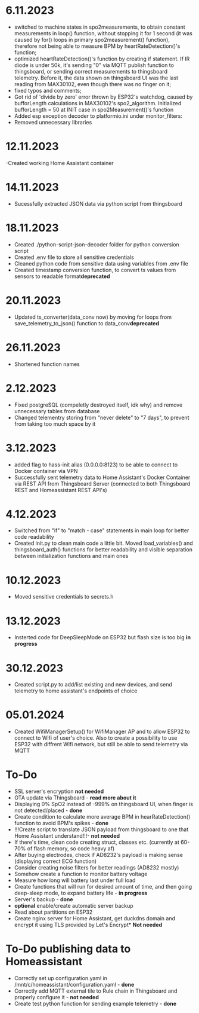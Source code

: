 
# 6.11.2023

- switched to machine states in spo2measurements, to obtain constant measurements in loop() function, without stopping it for 1 second (it was caused by for() loops in primary spo2measurement() function), therefore not being able to measure BPM by heartRateDetection()'s function;</br>
- optimized heartRateDetection()'s function by creating if statement. If IR diode is under 50k, it's sending "0" via MQTT publish function to thingsboard, or sending correct measurements to thingsboard telemetry. Before it, the data shown on thingsboard UI was the last reading from MAX30102, even though there was no finger on it;</br>
- fixed typos and comments;</br>
- Got rid of 'divide by zero' error thrown by ESP32's watchdog, caused by bufforLength calculations in MAX30102's spo2_algorithm. Initialized bufforLength = 50 at INIT case in spo2Measurement()'s function</br>
- Added esp exception decoder to platformio.ini under monitor_filters:</br>
- Removed unnecessary libraries</br>

# 12.11.2023

-Created working Home Assistant container</br>

# 14.11.2023

- Sucessfully extracted JSON data via python script from thingsboard</br>

# 18.11.2023

- Created ./python-script-json-decoder folder for python conversion script</br>
- Created .env file to store all sensitive credentials</br>
- Cleaned python code from sensitive data using variables from .env file</br>
- Created timestamp conversion function, to convert ts values from sensors to readable format**deprecated**</br>

# 20.11.2023

- Updated ts_converter(data_conv now) by moving for loops from save_telemetry_to_json() function to data_conv**deprecated**</br>

# 26.11.2023

- Shortened function names</br>

# 2.12.2023

- Fixed postgreSQL (compeletly destroyed itself, idk why) and remove unnecessary tables from database</br>
- Changed telementry storing from "never delete" to "7 days", to prevent from taking too much space by it </br>

# 3.12.2023

- added flag to hass-init alias (0.0.0.0:8123) to be able to connect to Docker container via VPN</br>
- Successfully sent telemetry data to Home Assistant's Docker Container via REST API from Thingsboard Server (connected to both Thingsboard REST and Homeassistant REST API's)</br>

# 4.12.2023

- Switched from "if" to "match - case" statements in main loop for better code readability</br>
- Created init.py to clean main code a little bit. Moved load_variables() and thingsboard_auth() functions for better readability and visible separation between initialization functions and main ones</br>

# 10.12.2023

- Moved sensitive credentials to secrets.h</br>

# 13.12.2023

- Insterted code for DeepSleepMode on ESP32 but flash size is too big **in progress**</br>

# 30.12.2023

- Created script.py to add/list existing and new devices, and send telemetry to home assistant's endpoints of choice</br>

# 05.01.2024

- Created WifiManagerSetup() for WifiManager AP and to allow ESP32 to connect to Wifi of user's choice. Also to create a possibility to use ESP32 with diffrent Wifi network, but still be able to send telemetry via MQTT</br>

# To-Do

- SSL server's encryption **not needed**</br>
- OTA update via Thingsboard - **read more about it**</br>
- Displaying 0% SpO2 instead of -999% on thingsboard UI, when finger is not detected/placed - **done**</br>
- Create condition to calculate more average BPM in hearRateDetection() function to avoid BPM's spikes - **done**</br>
- !!!Create script to translate JSON payload from thingsboard to one that Home Assistant understand!!!- **not needed**</br>
- If there's time, clean code creating struct, classes etc. (currently at 60-70% of flash memory, so code heavy af)</br>
- After buying electrodes, check if AD8232's payload is making sense (displaying correct ECG function)</br>
- Consider creating noise filters for better readings (AD8232 mostly)</br>
- Somehow create a function to monitor battery voltage</br>
- Measure how long will battery last under full load</br>
- Create functions that will run for desired amount of time, and then going deep-sleep mode, to expand battery life - **in progress**</br>
- Server's backup - **done**</br>
- **optional** enable/create automatic server backup</br>
- Read about partitions on ESP32</br>
- Create nginx server for Home Assistant, get duckdns domain and encrypt it using TLS provided by Let's Encrypt* **Not needed**</br>

# To-Do publishing data to Homeassistant

- Correctly set up configuration.yaml in /mnt/c/homeassistant/configuration.yaml - **done**</br>
- Correctly add MQTT external tile to Rule chain in Thingsboard and properly configure it - **not needed**</br>
- Create test python function for sending example telemetry - **done**</br>
